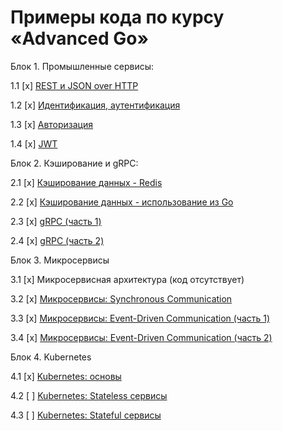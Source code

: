 # Примеры кода по курсу «Advanced Go»

Блок 1. Промышленные сервисы:

1.1 [x] [REST и JSON over HTTP](01_rest)

1.2 [x] [Идентификация, аутентификация](02_auth)

1.3 [x] [Авторизация](03_auth)

1.4 [x] [JWT](04_jwt)

Блок 2. Кэширование и gRPC:

2.1 [x] [Кэширование данных - Redis](05_redis)

2.2 [x] [Кэширование данных - использование из Go](06_goredis)

2.3 [x] [gRPC (часть 1)](07_grpc)

2.4 [x] [gRPC (часть 2)](08_grpc)

Блок 3. Микросервисы

3.1 [x] Микросервисная архитектура (код отсутствует)

3.2 [x] [Микросервисы: Synchronous Communication](10_micro)

3.3 [x] [Микросервисы: Event-Driven Communication (часть 1)](11_kafka)

3.4 [x] [Микросервисы: Event-Driven Communication (часть 2)](12_gokafka)

Блок 4. Kubernetes

4.1 [x] [Kubernetes: основы](13_kube)

4.2 [ ] [Kubernetes: Stateless сервисы](14_kube)

4.3 [ ] [Kubernetes: Stateful сервисы](15_kube)
